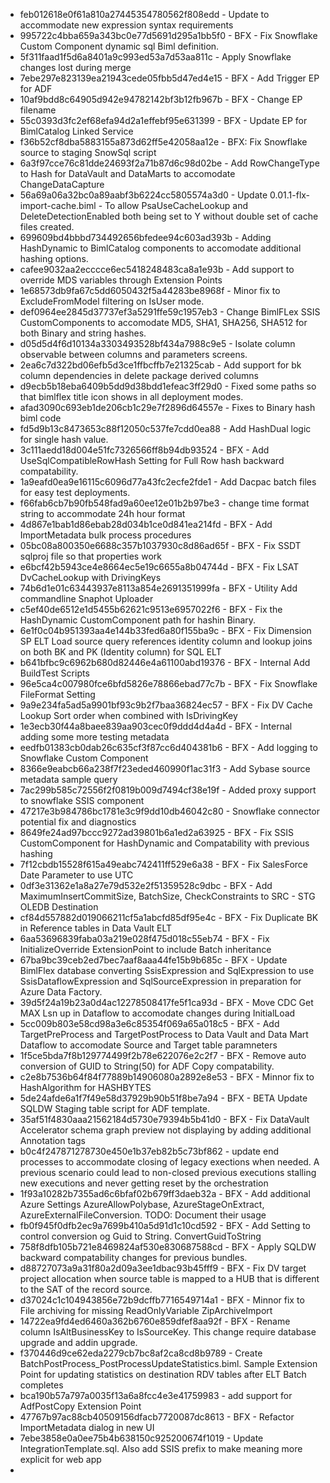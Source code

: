 * feb012618e0f61a810a27445354780562f808edd - Update to accommodate new expression syntax requirements
* 995722c4bba659a343bc0e77d5691d295a1bb5f0 - BFX - Fix Snowflake Custom Component dynamic sql Biml definition.
* 5f311faad1f5d6a8401a9c993ed53a7d53aa811c - Apply Snowflake changes lost during merge
* 7ebe297e823139ea21943cede05fbb5d47ed4e15 - BFX - Add Trigger EP for ADF
* 10af9bdd8c64905d942e94782142bf3b12fb967b - BFX - Change EP filename
* 55c0393d3fc2ef68efa94d2a1effebf95e631399 - BFX - Update EP for BimlCatalog Linked Service
* f36b52cf8dba5883155a873d62ff5e42058aa12e - BFX: Fix Snowflake source to staging SnowSql script
* 6a3f97cce76c81dde24693f2a71b87d6c98d02be - Add RowChangeType to Hash for DataVault and DataMarts to accomodate ChangeDataCapture
* 56a69a06a32bc0a89aabf3b6224cc5805574a3d0 - Update 0.01.1-flx-import-cache.biml - To allow PsaUseCacheLookup and DeleteDetectionEnabled both being set to Y without double set of cache files created.
* 699609bd4bbbd734492656bfedee94c603ad393b - Adding HashDynamic to BimlCatalog components to accomodate additional hashing options.
* cafee9032aa2ecccce6ec5418248483ca8a1e93b - Add support to override MDS variables through Extension Points
* 1e68573db9fa67c5dd6050432f5a44283be8968f - Minor fix to ExcludeFromModel filtering on IsUser mode.
* def0964ee2845d37737ef3a5291ffe59c1957eb3 - Change BimlFLex SSIS CustomComponents to accomodate MD5, SHA1, SHA256, SHA512 for both Binary and string hashes.
* d05d5d4f6d10134a3303493528bf434a7988c9e5 - Isolate column observable between columns and parameters screens.
* 2ea6c7d322bd06efb5d3ce1ffbcffb7e21325cab - Add support for bk column dependencies in delete package derived columns
* d9ecb5b18eba6409b5dd9d38bdd1efeac3ff29d0 - Fixed some paths so that bimlflex title icon shows in all deployment modes.
* afad3090c693eb1de206cb1c29e7f2896d64557e - Fixes to Binary hash biml code
* fd5d9b13c8473653c88f12050c537fe7cdd0ea88 - Add HashDual logic for single hash value.
* 3c111aedd18d004e51fc7326566ff8b94db93524 - BFX - Add UseSqlCompatibleRowHash Setting for Full Row hash backward compatability.
* 1a9eafd0ea9e16115c6096d77a43fc2ecfe2fde1 -  Add Dacpac batch files for easy test deployments.
* f66fab6cb7b90fb548fad9a60ee12e01b2b97be3 - change time format string to accommodate 24h hour format
* 4d867e1bab1d86ebab28d034b1ce0d841ea214fd - BFX - Add ImportMetadata bulk process procedures
* 05bc08a800350e6688c357b1037930c8d86ad65f - BFX - Fix SSDT sqlproj file so that properties work
* e6bcf42b5943ce4e8664ec5e19c6655a8b04744d - BFX - Fix LSAT DvCacheLookup with DrivingKeys
* 74b6d1e01c63443937e8113a854e2691351999fa - BFX - Utility Add commandline Snaphot Uploader
* c5ef40de6512e1d5455b62621c9513e6957022f6 - BFX - Fix the HashDynamic CustomComponent path for hashin Binary.
* 6e1f0c04b951393aa4e144b33fed6a80f155ba9c - BFX -  Fix Dimension SP ELT Load source query references identity column and lookup joins on both BK and PK (Identity column) for SQL ELT
* b641bfbc9c6962b680d82446e4a61100abd19376 - BFX - Internal Add BuildTest Scripts
* 96e5ca4c007980fce6bfd5826e78866ebad77c7b - BFX - Fix Snowflake FileFormat Setting
* 9a9e234fa5ad5a9901bf93c9b2f7baa36824ec57 - BFX - Fix DV Cache Lookup Sort order when combined with IsDrivingKey
* 1e3ecb30f44a8baee839aa903cec0f9ddd4d4a4d - BFX - Internal adding some more testing metadata
* eedfb01383cb0dab26c635cf3f87cc6d404381b6 - BFX - Add logging to Snowflake Custom Component
* 8366e9eabcb66a238f7f23eded460990f1ac31f3 - Add Sybase source metadata sample query
* 7ac299b585c72556f2f0819b009d7494cf38e19f - Added proxy support to snowflake SSIS component
* 47217e3b984786bc1781e3c9f9dd10db46042c80 - Snowflake connector potential fix and diagnostics
* 8649fe24ad97bccc9272ad39801b6a1ed2a63925 - BFX - Fix SSIS CustomComponent for HashDynamic and Compatability with previous hashing
* 7f12cbdb15528f615a49eabc742411ff529e6a38 - BFX - Fix SalesForce Date Parameter to use UTC
* 0df3e31362e1a8a27e79d532e2f51359528c9dbc - BFX - Add MaximumInsertCommitSize, BatchSize, CheckConstraints to SRC - STG OLEDB Destination 
* cf84d557882d019066211cf5a1abcfd85df95e4c - BFX  - Fix Duplicate BK in Reference tables in Data Vault ELT
* 6aa53696839faba03a219e028f475d018c55eb74 - BFX - Fix InitializeOverride ExtensionPoint to include Batch inheritance
* 67ba9bc39ceb2ed7bec7aaf8aaa44fe15b9b685c - BFX - Update BimlFlex database converting SsisExpression and SqlExpression to use SsisDataflowExpression and SqlSourceExpression in preparation for Azure Data Factory.
* 39d5f24a19b23a0d4ac12278508417fe5f1ca93d - BFX - Move CDC Get MAX Lsn up in Dataflow to accomodate changes during InitialLoad
* 5cc009b803e58cd98a3e6c85354f069a65a018c5 - BFX - Add TargetPreProcess and TargetPostProcess to Data Vault and Data Mart Dataflow to accomodate Source and Target table paramneters
* 1f5ce5bda7f8b129774499f2b78e622076e2c2f7 - BFX - Remove auto conversion of GUID to String(50) for ADF Copy compatability.
* c2e8b7536b64f84f77889b14906080a2892e8e53 - BFX - Minnor fix to HashAlgorithm for HASHBYTES
* 5de24afde6a1f7f49e58d37929b90b51f8be7a94 - BFX - BETA Update SQLDW Staging table script for ADF template.
* 35af51f4830aaa21562184d5730e79394b5b41d0 - BFX - Fix DataVault Accelerator schema graph preview not displaying by adding additional Annotation tags
* b0c4f247871278730e450e1b37eb82b5c73bf862 - update end processes to accommodate closing of legacy exections when needed. A previous scenario could lead to non-closed previous executions stalling new executions and never getting reset by the orchestration
* 1f93a10282b7355ad6c6bfaf02b679ff3daeb32a - BFX - Add additional Azure Settings AzureAllowPolybase, AzureStageOnExtract, AzureExternalFileConversion. TODO: Document their usage
* fb0f945f0dfb2ec9a7699b410a5d91d1c10cd592 - BFX - Add Setting to control conversion og Guid to String. ConvertGuidToString
* 758f8dfb105b721e8469824af530e830687588cd - BFX - Apply SQLDW backward compatability changes for previous bundles.
* d88727073a9a31f80a2d09a3ee1dbac93b45fff9 - BFX -  Fix DV target project allocation when source table is mapped to a HUB that is different to the SAT of the record source.
* d37024c1c104943856e72b9dcffb7716549714a1 - BFX - Minnor fix to File archiving for missing ReadOnlyVariable ZipArchiveImport
* 14722ea9fd4ed6460a362b6760e859dfef8aa92f - BFX - Rename column IsAltBusinessKey to IsSourceKey. This change require database upgrade and addin upgrade.
* f370446d9ce62eda2279cb7bc8af2ca8cd8b9789 - Create BatchPostProcess_PostProcessUpdateStatistics.biml. Sample Extension Point for updating statistics on destination RDV tables after ELT Batch completes
* bca190b57a797a0035f13a6a8fcc4e3e41759983 - add support for AdfPostCopy Extension Point
* 47767b97ac88cb40509156dfacb7720087dc8613 - BFX - Refactor ImportMetadata dialog in new UI
* 7ebe3858e0a0ee75b4b638150c925200674f1019 - Update IntegrationTemplate.sql. Also add SSIS prefix to make meaning more explicit for web app
*
